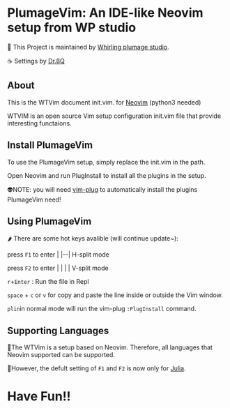 # PlumageVim: An IDE-like Neovim setup from WP studio
🎵 This Project is maintained by [Whirling plumage studio](https://www.facebook.com/WhirlingPlumage/?ref=pages_you_manage).

☕ Settings by [Dr.βQ](https://twitter.com/Dr_betaQ)


## About
This is the WTVim document init.vim. for [Neovim](https://github.com/neovim/neovim) (python3 needed)

WTVIM is an open source Vim setup configuration init.vim file that provide interesting functaions.


## Install PlumageVim
To use the PlumageVim setup, simply replace the init.vim in the path. 

Open Neovim and run PlugInstall to install all the plugins in the setup.

👽NOTE:  you will need [vim-plug](https://github.com/junegunn/vim-plug) to automatically install the plugins PlumageVim need!


##  Using PlumageVim
🌶️ There are some hot keys avalible (will continue update~):

press `F1` to enter | |--|  H-split mode
  
press `F2` to enter | | | | V-split mode

 `r`+`Enter` : Run the file in Repl
 
 `space` + `c` or `v` for copy and paste the line inside or outside the Vim window.
 
 `plin`in normal mode will run the vim-plug `:PlugInstall` command.
 
 
## Supporting Languages

🧠The WTVim is a setup based on Neovim. Therefore, all languages that Neovim supported can be supported.

👑However, the defult setting of `F1` and `F2` is now only for [Julia](https://github.com/JuliaLang/julia).


# Have Fun!!

